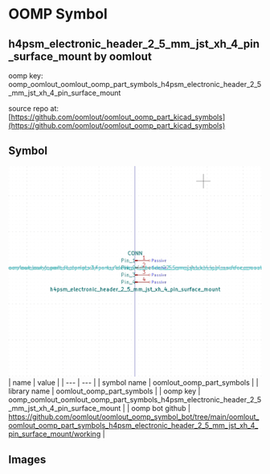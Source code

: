 # OOMP Symbol  
## h4psm_electronic_header_2_5_mm_jst_xh_4_pin_surface_mount  by oomlout  
  
oomp key: oomp_oomlout_oomlout_oomp_part_symbols_h4psm_electronic_header_2_5_mm_jst_xh_4_pin_surface_mount  
  
source repo at: [https://github.com/oomlout/oomlout_oomp_part_kicad_symbols](https://github.com/oomlout/oomlout_oomp_part_kicad_symbols)  
## Symbol  
  
[![working.png](working_600.png)](working.png)  
| name | value | 
| --- | --- | 
| symbol name | oomlout_oomp_part_symbols | 
| library name | oomlout_oomp_part_symbols | 
| oomp key | oomp_oomlout_oomlout_oomp_part_symbols_h4psm_electronic_header_2_5_mm_jst_xh_4_pin_surface_mount | 
| oomp bot github | https://github.com/oomlout/oomlout_oomp_symbol_bot/tree/main/oomlout_oomlout_oomp_part_symbols_h4psm_electronic_header_2_5_mm_jst_xh_4_pin_surface_mount/working | 
## Images  
